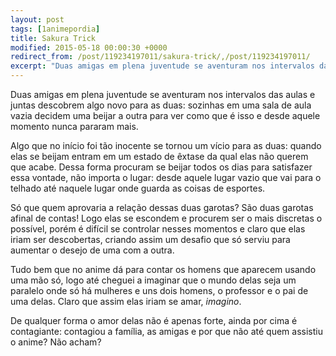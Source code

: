 ```yaml
---
layout: post
tags: [1animepordia]
title: Sakura Trick
modified: 2015-05-18 00:00:30 +0000
redirect_from: /post/119234197011/sakura-trick/,/post/119234197011/
excerpt: "Duas amigas em plena juventude se aventuram nos intervalos das aulas e juntas descobrem algo novo para as duas: sozinhas em uma sala de aula vazia decidem uma beijar a outra para ver como que é isso e desde aquele momento nunca pararam mais."
---
```


Duas amigas em plena juventude se aventuram nos intervalos das aulas e
juntas descobrem algo novo para as duas: sozinhas em uma sala de aula
vazia decidem uma beijar a outra para ver como que é isso e desde aquele
momento nunca pararam mais.

Algo que no início foi tão inocente se tornou um vício para as duas:
quando elas se beijam entram em um estado de êxtase da qual elas não
querem que acabe. Dessa forma procuram se beijar todos os dias para
satisfazer essa vontade, não importa o lugar: desde aquele lugar vazio
que vai para o telhado até naquele lugar onde guarda as coisas de
esportes.

Só que quem aprovaria a relação dessas duas garotas? São duas garotas
afinal de contas! Logo elas se escondem e procurem ser o mais discretas
o possível, porém é difícil se controlar nesses momentos e claro que
elas iriam ser descobertas, criando assim um desafio que só serviu para
aumentar o desejo de uma com a outra.

Tudo bem que no anime dá para contar os homens que aparecem usando uma
mão só, logo até cheguei a imaginar que o mundo delas seja um paralelo
onde só há mulheres e uns dois homens, o professor e o pai de uma delas.
Claro que assim elas iriam se amar, *imagino*.

De qualquer forma o amor delas não é apenas forte, ainda por cima é
contagiante: contagiou a família, as amigas e por que não até quem
assistiu o anime? Não acham?


